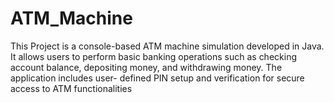 # ATM_Machine
This Project is a console-based ATM machine simulation developed in Java. It allows users to perform basic banking operations such as checking account balance, depositing money, and withdrawing money. The application includes user- defined PIN  setup and verification for secure access to ATM functionalities
